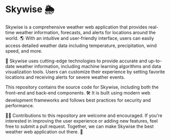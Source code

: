 # Skywise 🌦️

 Skywise is a comprehensive weather web application that provides real-time weather information, forecasts, and alerts for locations around the world. 🌎 With an intuitive and user-friendly interface, users can easily access detailed weather data including temperature, precipitation, wind speed, and more.  

 🚀 Skywise uses cutting-edge technologies to provide accurate and up-to-date weather information, including machine learning algorithms and data visualization tools. Users can customize their experience by setting favorite locations and receiving alerts for severe weather events.  

 This repository contains the source code for Skywise, including both the front-end and back-end components. 🛠️ It is built using modern web development frameworks and follows best practices for security and performance.  

 👨‍💻 Contributions to this repository are welcome and encouraged. If you're interested in improving the user experience or adding new features, feel free to submit a pull request. Together, we can make Skywise the best weather web application out there. 🌟
